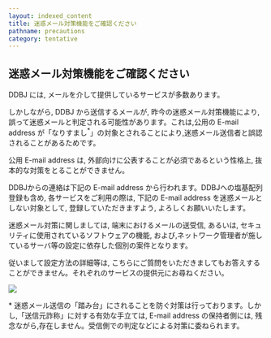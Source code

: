 ```yaml
---
layout: indexed_content
title: 迷惑メール対策機能をご確認ください
pathname: precautions
category: tentative
---
```


## 迷惑メール対策機能をご確認ください

DDBJ には, メールを介して提供しているサービスが多数あります。

しかしながら, DDBJ から送信するメールが, 昨今の迷惑メール対策機能により, 誤って迷惑メールと判定される可能性があります。これは,公用の E-mail address が「なりすまし<span class="red"><sup>\*</sup></span>」の対象とされることにより,迷惑メール送信者と誤認されることがあるためです。

公用 E-mail address は, 外部向けに公表することが必須であるという性格上, 抜本的な対策をとることができません。

DDBJからの連絡は下記の E-mail address から行われます。DDBJへの塩基配列登録も含め, 各サービスをご利用の際は, 下記の E-mail address を迷惑メールとしない対象として, 登録していただきますよう, よろしくお願いいたします。

迷惑メール対策に関しましては, 端末におけるメールの送受信, あるいは, セキュリティに使用されているソフトウェアの機能, および,ネットワーク管理者が施しているサーバ等の設定に依存した個別の案件となります。

従いまして設定方法の詳細等は, こちらにご質問をいただきましてもお答えすることができません。それぞれのサービスの提供元にお尋ねください。

![]({{site.baseurl}}/assets/images/center/ad_non-spam-j.gif)

<span class="red">\*</span> 迷惑メール送信の「踏み台」にされることを防ぐ対策は行っております。しかし,「送信元詐称」に対する有効な手立ては, E-mail address の保持者側には, 残念ながら,存在しません。受信側での判定などによる対策に委ねられます。
